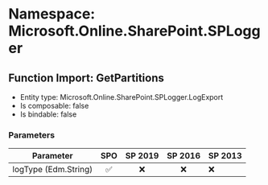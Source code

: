 # Namespace: Microsoft.Online.SharePoint.SPLogger

## Function Import: GetPartitions

- Entity type: Microsoft.Online.SharePoint.SPLogger.LogExport
- Is composable: false
- Is bindable: false

### Parameters

Parameter | SPO | SP 2019 | SP 2016 | SP 2013
----------|:---:|:-------:|:-------:|:-------
logType (Edm.String) | ✅ | ❌ | ❌ | ❌
